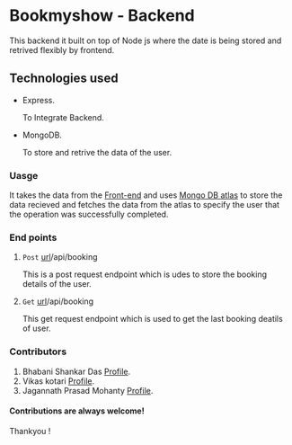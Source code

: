 
# Bookmyshow - Backend

This backend it built on top of Node js where the date is being stored and retrived flexibly by frontend.

## Technologies used
- Express.
   
    To Integrate Backend.
- MongoDB.

    To store and retrive the data of the user.

### Uasge 
It takes the data from the [Front-end](https://linktodocumentation) and uses [Mongo DB atlas](https://www.mongodb.com/cloud/atlas/register) to store the data recieved and fetches the data from the atlas to specify the user that the 
operation was successfully completed.

### End points
1. `Post` [url](https://bookmyshow-api.onrender.com)/api/booking 

   This is a post request endpoint which is udes to store the booking details of the user.

2. `Get` [url](https://bookmyshow-api.onrender.com)/api/booking

   This get request endpoint which is used to get the last booking deatils of user.
    

### Contributors
1. Bhabani Shankar Das [Profile](https://github.com/Shankar2612).
2. Vikas kotari [Profile](https://github.com/vikas-viki).
3. Jagannath Prasad Mohanty [Profile](https://github.com/Jagannath04).

#### Contributions are always welcome!

Thankyou !



